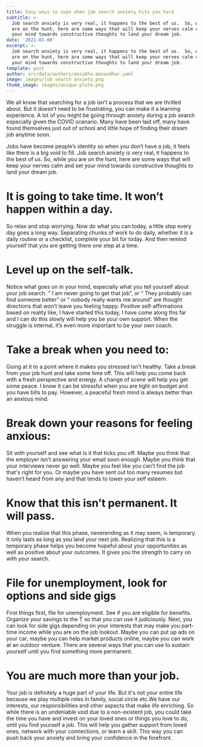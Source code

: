 ```yaml
---
title: Easy ways to cope when job search anxiety hits you hard
subtitle: >-
  Job search anxiety is very real, it happens to the best of us.  So, while you
  are on the hunt, here are some ways that will keep your nerves calm and set
  your mind towards constructive thoughts to land your dream job. 
date: '2021-01-08'
excerpt: >-
  Job search anxiety is very real, it happens to the best of us.  So, while you
  are on the hunt, here are some ways that will keep your nerves calm and set
  your mind towards constructive thoughts to land your dream job. 
template: post
author: src/data/authors/ansubha-manandhar.yaml
image: images/job search anxiety.png
thumb_image: images/unique-pluto.png
---
```

We all know that searching for a job isn’t a process  that we are thrilled about. But it doesn’t need to be frustrating, you can make it a learning experience. A lot of you might be going through anxiety during a job search especially given the COVID scenario. Many have been laid off, many have found themselves just out of school and little hope of finding their dream job anytime soon. 

Jobs have become people’s identity so when you don’t have a job, it feels like there is a big void to fill. Job search anxiety is very real, it happens to the best of us.  So, while you are on the hunt, here are some ways that will keep your nerves calm and set your mind towards constructive thoughts to land your dream job. 

# It is going to take time. It won’t happen within a day. 
So relax and stop worrying.  Now do what you can today, a little step every day goes a long way. Separating chunks of work to do daily, whether it is a daily routine or a checklist, complete your bit for today. And then remind yourself that you are getting there one step at a time. 

# Level up on the self-talk.
Notice what goes on in your mind, especially what you tell yourself about your job search. “ I am never going to get that job”, or “ They probably can find someone better” or “ nobody really wants me around”  are thought directions that won’t leave you feeling happy. Positive self-affirmations based on reality like, I have started this today, I have come along this far and I can do this slowly will help you be your own support. When the struggle is internal, it’s even more important to be your own coach. 

# Take a break when you need to: 
Going at it to a point where it makes you stressed isn't healthy. Take a break from your job hunt and take some time off. This will help you come back with a fresh perspective and energy. A change of scene will help you get some peace. I know it can be stressful when you are tight on budget and you have bills to pay. However, a peaceful fresh mind is always better than an anxious mind. 

# Break down your reasons for feeling anxious: 
Sit with yourself and see what is it that ticks you off. Maybe you think that the employer isn't answering your email soon enough. Maybe you think that your interviews never go well.  Maybe you feel like you can’t find the job that's right for you. Or maybe you have sent out too many resumes but haven’t heard from any and that tends to lower your self esteem. 


# Know that this isn’t permanent. It will pass.
When you realize that this phase, neverending as it may seem, is temporary. It only lasts as long as you land your next job. Realizing that this is a temporary phase helps you become hopeful about your opportunities as well as positive about your outcomes. It gives you the strength to carry on with your search.

# File for unemployment, look for options and  side gigs
First things first, file for unemployment. See if you are eligible for benefits. Organize your savings to the T so that you can use it judiciously. Next, you can look for side gigs depending on your interests that may make you part-time income while you are on the job lookout. Maybe you can put up ads on your car, maybe you can help market products online, maybe you can work at an outdoor venture. There are several ways that you can use to sustain yourself until you find something more permanent. 

# You are much more than your job.
Your job is definitely a huge part of your life. But it's not your entire life because we play multiple roles in family, social circle etc.We have our interests, our responsibilities and other aspects that make life enriching. So while there is an undeniable void due to a non-existent job, you could take the time you have and invest on your loved ones or things you love to do, until you find yourself a job. 
This will help you gather support from loved ones, network with your connections, or learn a skill. This way you can push back your anxiety and bring your confidence in the forefront.  

